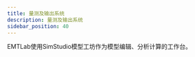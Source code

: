 ```yaml
---
title: 量测及输出系统
description: 量测及输出系统
sidebar_position: 40
---
```


EMTLab使用SimStudio模型工坊作为模型编辑、分析计算的工作台。

